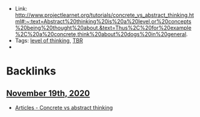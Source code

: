 - Link: http://www.projectlearnet.org/tutorials/concrete_vs_abstract_thinking.html#:~:text=Abstract%20thinking%20is%20a%20level,or%20concepts%20being%20thought%20about.&text=Thus%2C%20for%20example%2C%20a%20concrete,think%20about%20dogs%20in%20general.
- Tags: [level of thinking](<level of thinking.md>), [TBR](<TBR.md>)
- 

# Backlinks
## [November 19th, 2020](<November 19th, 2020.md>)
- [Articles - Concrete vs abstract thinking](<Articles - Concrete vs abstract thinking.md>)

